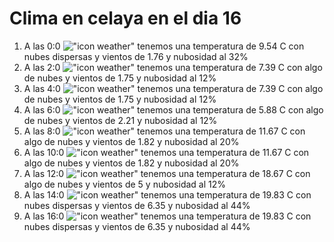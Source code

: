 # Clima en celaya en el dia 16

1. A las 0:0 !["icon weather"](http://openweathermap.org/img/w/03n.png) tenemos una temperatura de 9.54 C con nubes dispersas y  vientos de 1.76 y nubosidad al 32%
1. A las 2:0 !["icon weather"](http://openweathermap.org/img/w/02n.png) tenemos una temperatura de 7.39 C con algo de nubes y  vientos de 1.75 y nubosidad al 12%
1. A las 4:0 !["icon weather"](http://openweathermap.org/img/w/02n.png) tenemos una temperatura de 7.39 C con algo de nubes y  vientos de 1.75 y nubosidad al 12%
1. A las 6:0 !["icon weather"](http://openweathermap.org/img/w/02n.png) tenemos una temperatura de 5.88 C con algo de nubes y  vientos de 2.21 y nubosidad al 12%
1. A las 8:0 !["icon weather"](http://openweathermap.org/img/w/02d.png) tenemos una temperatura de 11.67 C con algo de nubes y  vientos de 1.82 y nubosidad al 20%
1. A las 10:0 !["icon weather"](http://openweathermap.org/img/w/02d.png) tenemos una temperatura de 11.67 C con algo de nubes y  vientos de 1.82 y nubosidad al 20%
1. A las 12:0 !["icon weather"](http://openweathermap.org/img/w/02d.png) tenemos una temperatura de 18.67 C con algo de nubes y  vientos de 5 y nubosidad al 12%
1. A las 14:0 !["icon weather"](http://openweathermap.org/img/w/03d.png) tenemos una temperatura de 19.83 C con nubes dispersas y  vientos de 6.35 y nubosidad al 44%
1. A las 16:0 !["icon weather"](http://openweathermap.org/img/w/03d.png) tenemos una temperatura de 19.83 C con nubes dispersas y  vientos de 6.35 y nubosidad al 44%
